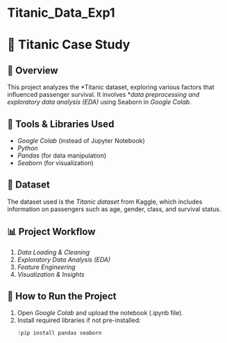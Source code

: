 # Titanic_Data_Exp1
# 🚢 Titanic Case Study  

## 📌 Overview  
This project analyzes the *Titanic dataset, exploring various factors that influenced passenger survival. It involves **data preprocessing and exploratory data analysis (EDA)* using Seaborn in *Google Colab*.  

## 🔧 Tools & Libraries Used  
- *Google Colab* (instead of Jupyter Notebook)  
- *Python*  
- *Pandas* (for data manipulation)  
- *Seaborn* (for visualization)  

## 📂 Dataset  
The dataset used is the *Titanic dataset* from Kaggle, which includes information on passengers such as age, gender, class, and survival status.  

## 📊 Project Workflow  
1. *Data Loading & Cleaning*  
2. *Exploratory Data Analysis (EDA)*  
3. *Feature Engineering*  
4. *Visualization & Insights*  

## 🚀 How to Run the Project  
1. Open *Google Colab* and upload the notebook (.ipynb file).  
2. Install required libraries if not pre-installed:  
   ```python
   !pip install pandas seaborn
